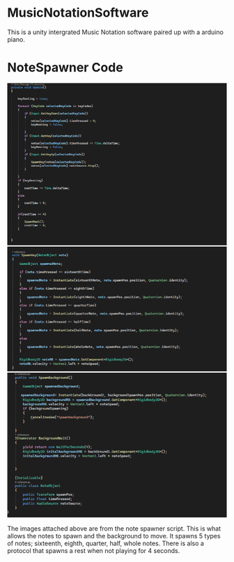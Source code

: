 # MusicNotationSoftware
This is a unity intergrated Music Notation software paired up with a arduino piano.
# NoteSpawner Code
![Image of Code](https://github.com/NeilUpadhayaya/Music-Notation-Software/blob/main/code%20pt1.png)
![Image of Code](https://github.com/NeilUpadhayaya/Music-Notation-Software/blob/main/code%20pt2.png)
![Image of Code](https://github.com/NeilUpadhayaya/Music-Notation-Software/blob/main/code%20pt3.png)

The images attached above are from the note spawner script. This is what allows the notes to spawn and the background to move. It spawns 5 types of notes; sixteenth, eighth, quarter, half, whole notes. There is also a protocol that spawns a rest when not playing for 4 seconds.







